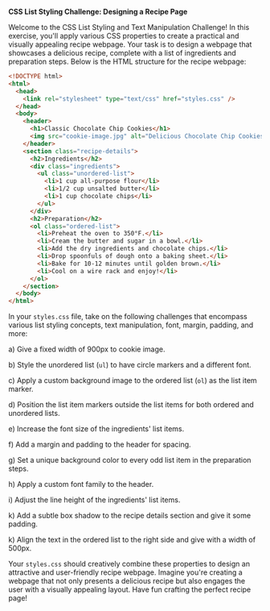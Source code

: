 **CSS List Styling Challenge: Designing a Recipe Page**

Welcome to the CSS List Styling and Text Manipulation Challenge! In this exercise, you'll apply various CSS properties to create a practical and visually appealing recipe webpage. Your task is to design a webpage that showcases a delicious recipe, complete with a list of ingredients and preparation steps. Below is the HTML structure for the recipe webpage:

```html
<!DOCTYPE html>
<html>
  <head>
    <link rel="stylesheet" type="text/css" href="styles.css" />
  </head>
  <body>
    <header>
      <h1>Classic Chocolate Chip Cookies</h1>
      <img src="cookie-image.jpg" alt="Delicious Chocolate Chip Cookies" />
    </header>
    <section class="recipe-details">
      <h2>Ingredients</h2>
      <div class="ingredients">
        <ul class="unordered-list">
          <li>1 cup all-purpose flour</li>
          <li>1/2 cup unsalted butter</li>
          <li>1 cup chocolate chips</li>
        </ul>
      </div>
      <h2>Preparation</h2>
      <ol class="ordered-list">
        <li>Preheat the oven to 350°F.</li>
        <li>Cream the butter and sugar in a bowl.</li>
        <li>Add the dry ingredients and chocolate chips.</li>
        <li>Drop spoonfuls of dough onto a baking sheet.</li>
        <li>Bake for 10-12 minutes until golden brown.</li>
        <li>Cool on a wire rack and enjoy!</li>
      </ol>
    </section>
  </body>
</html>
```

In your `styles.css` file, take on the following challenges that encompass various list styling concepts, text manipulation, font, margin, padding, and more:

a) Give a fixed width of 900px to cookie image.

b) Style the unordered list (`ul`) to have circle markers and a different font.

c) Apply a custom background image to the ordered list (`ol`) as the list item marker.

d) Position the list item markers outside the list items for both ordered and unordered lists.

e) Increase the font size of the ingredients' list items.

f) Add a margin and padding to the header for spacing.

g) Set a unique background color to every odd list item in the preparation steps.

h) Apply a custom font family to the header.

i) Adjust the line height of the ingredients' list items.

k) Add a subtle box shadow to the recipe details section and give it some padding.

k) Align the text in the ordered list to the right side and give with a width of 500px.

Your `styles.css` should creatively combine these properties to design an attractive and user-friendly recipe webpage. Imagine you're creating a webpage that not only presents a delicious recipe but also engages the user with a visually appealing layout. Have fun crafting the perfect recipe page!
